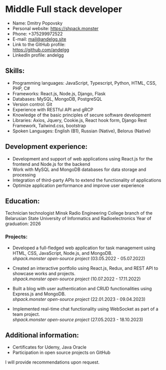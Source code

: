 # Middle Full stack developer

- Name: Dmitry Popovsky
- Personal website: https://shpack.monster
- Phone: +375299972522
- E-mail: mail@andelgg.site
- Link to the GitHub profile:  
https://github.com/andelgg
- LinkedIn profile: andelgg

## Skills:
 
- Programming languages: JavaScript, Typescript, Python, HTML, CSS, PHP, C#
- Frameworks: React.js, Node.js, Django, Flask
- Databases: MySQL, MongoDB, PostgreSQL
- Version control: Git
- Experience with RESTful API and gRCP
- Knowledge of the basic principles
of secure software development
- Libraries: Axios, Jquery, Cookie.js, React hook form, Django Rest Framework, Tailwind.css, bootstrap
- Spoken Languages: English (B1), Russian (Native), Belorus (Native) 

## Development experience:

- Development and support of web applications using React.js for the frontend and Node.js for the backend
- Work with MySQL and MongoDB databases for data storage and processing
- Integration of third-party APIs to extend the functionality of applications
- Optimize application performance and improve user experience

## Education:

Technician technologist
Minsk Radio Engineering College branch of the Belarusian State University of Informatics and Radioelectronics
Year of graduation: 2026

### Projects:

-	Developed a full-fledged web application for task management using HTML, CSS, JavaScript, Node.js, and MongoDB.  
*shpack.monster open-source project* (03.05.2022 - 05.07.2022)

-	Created an interactive portfolio using React.js, Redux, and REST API to showcase works and projects.  
*shpack.monster open-source project* (10.07.2022 - 17.11.2022)

- Built a blog with user authentication and CRUD functionalities using Express.js and MongoDB.  
*shpack.monster open-source project* (22.01.2023 - 09.04.2023)

-	Implemented real-time chat functionality using WebSocket as part of a team project.  
*shpack.monster open-source project* (27.05.2023 - 18.10.2023)

## Additional information:

- Certificates for Udemy, Java Oracle
- Participation in open source projects on GitHub

I will provide recommendations upon request.
